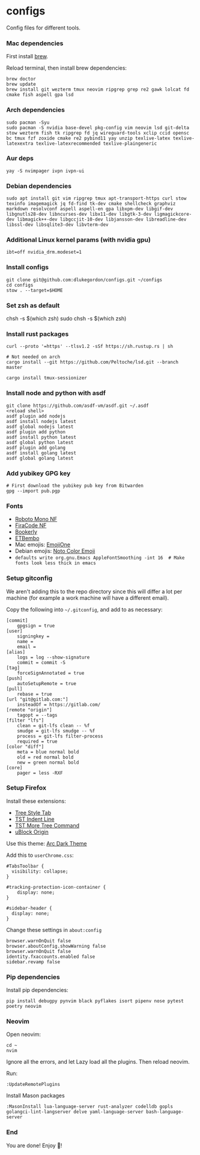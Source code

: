 # configs
Config files for different tools.

### Mac dependencies
First install [brew](https://brew.sh/).

Reload terminal, then install brew dependencies:
```
brew doctor
brew update
brew install git wezterm tmux neovim ripgrep grep re2 gawk lolcat fd cmake fish aspell gpa lsd
```

### Arch dependencies
```
sudo pacman -Syu
sudo pacman -S nvidia base-devel pkg-config vim neovim lsd git-delta stow wezterm fish tk ripgrep fd jq wireguard-tools xclip ccid opensc bc tmux fzf zoxide cmake re2 pybind11 yay unzip texlive-latex texlive-latexextra texlive-latexrecommended texlive-plaingeneric
```

### Aur deps
```
yay -S nvimpager ivpn ivpn-ui
```

### Debian dependencies
```
sudo apt install git vim ripgrep tmux apt-transport-https curl stow texinfo imagemagick jq fd-find tk-dev cmake shellcheck graphviz markdown resolvconf aspell aspell-en gpa libxpm-dev libgif-dev libgnutls28-dev libncurses-dev libx11-dev libgtk-3-dev ligmagickcore-dev libmagick++-dev libgccjit-10-dev libjansson-dev libreadline-dev libssl-dev libsqlite3-dev libvterm-dev
```

### Additional Linux kernel params (with nvidia gpu)
```
ibt=off nvidia_drm.modeset=1
```

### Install configs
```
git clone git@github.com:dlukegordon/configs.git ~/configs
cd configs
stow . --target=$HOME
```

### Set zsh as default
chsh -s $(which zsh)
sudo chsh -s $(which zsh)

### Install rust packages
```
curl --proto '=https' --tlsv1.2 -sSf https://sh.rustup.rs | sh

# Not needed on arch
cargo install --git https://github.com/Peltoche/lsd.git --branch master

cargo install tmux-sessionizer
```

### Install node and python with asdf
```
git clone https://github.com/asdf-vm/asdf.git ~/.asdf
<reload shell>
asdf plugin add nodejs
asdf install nodejs latest
asdf global nodejs latest
asdf plugin add python
asdf install python latest
asdf global python latest
asdf plugin add golang
asdf install golang latest
asdf global golang latest
```

### Add yubikey GPG key
```
# First download the yubikey pub key from Bitwarden
gpg --import pub.pgp
```

### Fonts
- [Roboto Mono NF](https://www.nerdfonts.com/font-downloads)
- [FiraCode NF](https://www.nerdfonts.com/font-downloads)
- [Bookerly](https://www.cufonfonts.com/font/bookerly)
- [ETBembo](https://github.com/edwardtufte/et-book/tree/gh-pages/et-book)
- Mac emojis: [EmojiOne](https://github.com/adobe-fonts/emojione-color/blob/master/EmojiOneColor.otf)
- Debian emojis: [Noto Color Emoji](https://fonts.google.com/noto/specimen/Noto+Color+Emoji)
- `defaults write org.gnu.Emacs AppleFontSmoothing -int 16  # Make fonts look less thick in emacs`


### Setup gitconfig
We aren't adding this to the repo directory since this will differ a lot per machine (for example a work machine will have a different email).

Copy the following into `~/.gitconfig`, and add to as necessary:
```
[commit]
	gpgsign = true
[user]
	signingkey =
	name = 
	email = 
[alias]
	logs = log --show-signature
	commit = commit -S
[tag]
	forceSignAnnotated = true
[push]
	autoSetupRemote = true
[pull]
	rebase = true
[url "git@gitlab.com:"]
	insteadOf = https://gitlab.com/
[remote "origin"]
	tagopt = --tags
[filter "lfs"]
	clean = git-lfs clean -- %f
	smudge = git-lfs smudge -- %f
	process = git-lfs filter-process
	required = true
[color "diff"]
	meta = blue normal bold
	old = red normal bold
	new = green normal bold
[core]
	pager = less -RXF
```

### Setup Firefox
Install these extensions:
- [Tree Style Tab](https://addons.mozilla.org/en-US/firefox/addon/tree-style-tab/)
- [TST Indent Line](https://addons.mozilla.org/en-US/firefox/addon/tst-indent-line/)
- [TST More Tree Command](https://addons.mozilla.org/en-US/firefox/addon/tst-more-tree-commands/)
- [uBlock Origin](https://addons.mozilla.org/en-US/firefox/addon/ublock-origin/)

Use this theme: [Arc Dark Theme](https://addons.mozilla.org/en-US/firefox/addon/arc-dark-theme-we/)

Add this to `userChrome.css`:
```
#TabsToolbar {
  visibility: collapse;
}

#tracking-protection-icon-container {
	display: none;
}

#sidebar-header {
  display: none;
}
```

Change these settings in `about:config`
```
browser.warnOnQuit false
browser.aboutConfig.showWarning false
browser.warnOnQuit false
identity.fxaccounts.enabled false
sidebar.revamp false
```

### Pip dependencies
Install pip dependencies:
```
pip install debugpy pynvim black pyflakes isort pipenv nose pytest poetry neovim
```

### Neovim
Open neovim:
```
cd ~
nvim
```

Ignore all the errors, and let Lazy load all the plugins. Then reload neovim.

Run:
```
:UpdateRemotePlugins
```

Install Mason packages
```
:MasonInstall lua-language-server rust-analyzer codelldb gopls golangci-lint-langserver delve yaml-language-server bash-language-server
```

### End
You are done! Enjoy 🎉!
